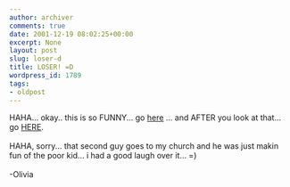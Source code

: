 ```yaml
---
author: archiver
comments: true
date: 2001-12-19 08:02:25+00:00
excerpt: None
layout: post
slug: loser-d
title: LOSER! =D
wordpress_id: 1789
tags:
- oldpost
---
```


HAHA... okay.. this is so FUNNY... go  <a href="http://www.chimp.ca/">here</a> ... and AFTER you look at that... go  <a href="http://www.geocities.com/mike_yip16/index.html">HERE</a>.<br /><br />HAHA, sorry... that second guy goes to my church and he was just makin fun of the poor kid... i had a good laugh over it... =)<br /><br />-Olivia